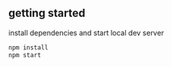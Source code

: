 
## getting started

install dependencies and start local dev server

```sh
npm install
npm start
```
